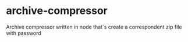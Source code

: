 # archive-compressor
Archive compressor written in node that´s create a correspondent zip file with password
